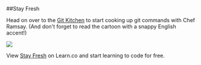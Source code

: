 

##Stay Fresh

Head on over to the [Git Kitchen](http://bloggytoons.com/posts/2013/10/10/git-kitchen-wchef-ramsay) to start cooking up git commands with Chef Ramsay. (And don't forget to read the cartoon with a snappy English accent!)

<img src="https://s3.amazonaws.com/after-school-assets/git-kitchen.png">

<p data-visibility='hidden'>View <a href='https://learn.co/lessons/hs-git-stay-fresh' title='Stay Fresh'>Stay Fresh</a> on Learn.co and start learning to code for free.</p>
